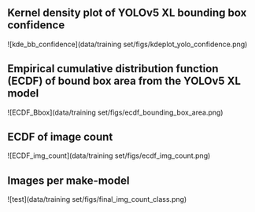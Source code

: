 ## Kernel density plot of YOLOv5 XL bounding box confidence

![kde_bb_confidence](data/training set/figs/kdeplot_yolo_confidence.png)

## Empirical cumulative distribution function (ECDF) of bound box area from the YOLOv5 XL model

![ECDF_Bbox](data/training set/figs/ecdf_bounding_box_area.png)

## ECDF of image count
![ECDF_img_count](data/training set/figs/ecdf_img_count.png)

## Images per make-model
![test](data/training set/figs/final_img_count_class.png)